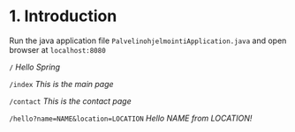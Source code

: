 # 1. Introduction

Run the java application file `PalvelinohjelmointiApplication.java` and open browser at `localhost:8080`

`/`
*Hello Spring*

`/index`
*This is the main page*

`/contact`
*This is the contact page*

`/hello?name=NAME&location=LOCATION`
*Hello NAME from LOCATION!*
